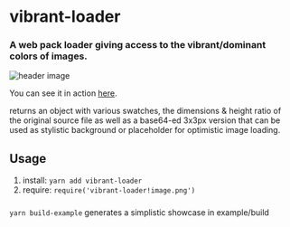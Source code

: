 # vibrant-loader

### A web pack loader giving access to the vibrant/dominant colors of images.

![header image](https://gist.githubusercontent.com/bldng/0ea14f20fc6fb8b0158f4187fbc1da66/raw/b54b096e46ab3ff9e48af869686a86fc2f5282cd/header.png)

You can see it in action [here](https://vibrant-loader-example.now.sh/).



returns an object with various swatches, the dimensions & height ratio of the
original source file as well as a base64-ed 3x3px version that can be used as
stylistic background or placeholder for optimistic image loading.

## Usage

1. install: `yarn add vibrant-loader`
2. require: `require('vibrant-loader!image.png')`

###

`yarn build-example` generates a simplistic showcase in example/build
